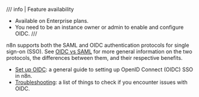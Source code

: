 /// info | Feature availability
* Available on Enterprise plans.
* You need to be an instance owner or admin to enable and configure OIDC.
///	

n8n supports both the SAML and OIDC authentication protocols for single sign-on (SSO). See [OIDC vs SAML](https://www.onelogin.com/learn/oidc-vs-saml) for more general information on the two protocols, the differences between them, and their respective benefits.

* [Set up OIDC](/user-management/oidc/setup.md): a general guide to setting up OpenID Connect (OIDC) SSO in n8n.
* [Troubleshooting](/user-management/oidc/troubleshooting.md): a list of things to check if you encounter issues with OIDC.